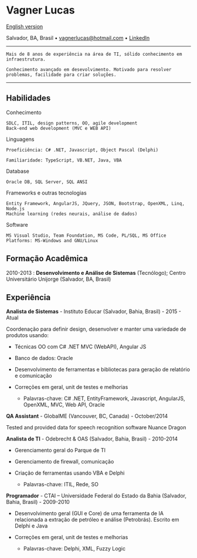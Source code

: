 Vagner Lucas
============

   [English version](https://github.com/vagnerlucas/resume/blob/master/README-br.md)

Salvador, BA, Brasil • [vagnerlucas@hotmail.com](mailto:vagnerlucas@hotmail.com) • [LinkedIn](https://www.linkedin.com/in/vagnerlucas/en)

----
    Mais de 8 anos de experiência na área de TI, sólido conhecimento em infraestrutura. 
    
    Conhecimento avançado em desevolvimento. Motivado para resolver problemas, facilidade para criar soluções.
----

Habilidades
--------------------

Conhecimento

    SDLC, ITIL, design patterns, OO, agile development
    Back-end web development (MVC e WEB API)

Linguagens

    Proeficiência: C# .NET, Javascript, Object Pascal (Delphi)

    Familiaridade: TypeScript, VB.NET, Java, VBA

Database

    Oracle DB, SQL Server, SQL ANSI

Frameworks e outras tecnologias

    Entity Framework, AngularJS, JQuery, JSON, Bootstrap, OpenXML, Linq, Node.js
    Machine learning (redes neurais, análise de dados)

Software

    MS Visual Studio, Team Foundation, MS Code, PL/SQL, MS Office
    Platforms: MS-Windows and GNU/Linux


Formação Acadêmica
---------

2010-2013
:   **Desenvolvimento e Análise de Sistemas** (Tecnólogo); Centro Universitário Unijorge (Salvador, BA, Brasil)

Experiência
----------

**Analista de Sistemas** - Instituto Educar (Salvador, Bahia, Brasil) - 2015 - Atual

Coordenação para definir design, desenvolver e manter uma variedade de produtos usando:

* Técnicas OO com C# .NET MVC (WebAPI), Angular JS

* Banco de dados: Oracle

* Desenvolvimento de ferramentas e bibliotecas para geração de relatório e comunicação

* Correções em geral, unit de testes e melhorias

    * Palavras-chave: C# .NET, EntityFramework, Javascript, AngularJS, OpenXML, MVC, Web API, Oracle

**QA Assistant** - GlobalME (Vancouver, BC, Canada) - October/2014

Tested and provided data for speech recognition software Nuance Dragon

**Analista de TI** - Odebrecht & OAS (Salvador, Bahia, Brasil) - 2010-2014

* Gerenciamento geral do Parque de TI

* Gerenciamento de firewall, comunicação

* Criação de ferramentas usando VBA e Delphi

    * Palavras-chave: ITIL, Rede, SO

**Programador** - CTAI – Universidade Federal do Estado da Bahia (Salvador, Bahia, Brasil) - 2009-2010

* Desenvolvimento geral (GUI e Core) de uma ferramenta de IA relacionada a extração de petróleo e análise (Petrobrás). Escrito em Delphi e Java

* Correções em geral, unit de testes e melhorias

    * Palavras-chave: Delphi, XML, Fuzzy Logic
